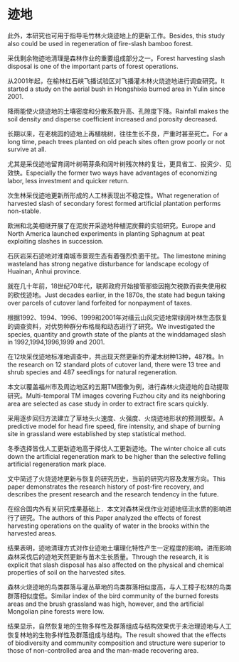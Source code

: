 # 迹地

<p><span class="chinese">此外，本研究也可用于指导毛竹林火烧迹地上的更新工作。</span><span class="english">Besides, this study also could be used in regeneration of fire-slash bamboo forest.</span></p>

<p><span class="chinese">采伐剩余物迹地清理是森林作业的重要组成部分之一。</span><span class="english">Forest harvesting slash disposal is one of the important parts of forest operations.</span></p>

<p><span class="chinese">从2001年起，在榆林红石峡飞播试验区对飞播灌木林火烧迹地进行调查研究。</span><span class="english">It started a study on the aerial bush in Hongshixia burned area in Yulin since 2001.</span></p>

<p><span class="chinese">降雨能使火烧迹地的土壤密度和分散系数升高、孔隙度下降。</span><span class="english">Rainfall makes the soil density and disperse coefficient increased and porosity decreased.</span></p>

<p><span class="chinese">长期以来，在老桃园的迹地上再植桃树，往往生长不良，严重时甚至死亡。</span><span class="english">For a long time, peach trees planted on old peach sites often grow poorly or not survive at all.</span></p>

<p><span class="chinese">尤其是采伐迹地留育阔叶树萌芽条和阔叶树残次林的复壮，更具省工、投资少、见效快。</span><span class="english">Especially the former two ways have advantages of economizing labor, less investment and quicker return.</span></p>

<p><span class="chinese">次生林采伐迹地更新所形成的人工林表现出不稳定性。</span><span class="english">What regeneration of harvested slash of secondary forest formed artificial plantation performs non-stable.</span></p>

<p><span class="chinese">欧洲和北美相继开展了在泥炭开采迹地种植泥炭藓的实验研究。</span><span class="english">Europe and North America launched experiments in planting Sphagnum at peat exploiting slashes in succession.</span></p>

<p><span class="chinese">石灰岩采石迹地对淮南城市景观生态有着强烈负面干扰。</span><span class="english">The limestone mining wasteland has strong negative disturbance for landscape ecology of Huainan, Anhui province.</span></p>

<p><span class="chinese">就在几十年前，18世纪70年代，联邦政府开始接管那些因拖欠税款而丧失使用权的砍伐迹地。</span><span class="english">Just decades earlier, in the 1870s, the state had begun taking over parcels of cutover land forfeited for nonpayment of taxes.</span></p>

<p><span class="chinese">根据1992、1994、1996、1999和2001年对缙云山风灾迹地常绿阔叶林生态恢复的调查资料，对优势种群分布格局和动态进行了研究。</span><span class="english">We investigated the species, quantity and growth state of the plants at the winddamaged slash in 1992,1994,1996,1999 and 2001.</span></p>

<p><span class="chinese">在12块采伐迹地标准地调查中，共出现天然更新的乔灌木树种13种，487株。</span><span class="english">In the research on 12 standard plots of cutover land, there were 13 tree and shrub species and 487 seedlings for natural regeneration.</span></p>

<p><span class="chinese">本文以覆盖福州市及周边地区的五期TM图像为例，进行森林火烧迹地的自动提取研究。</span><span class="english">Multi-temporal TM images covering Fuzhou city and its neighboring area are selected as case study in order to extract fire scars quickly.</span></p>

<p><span class="chinese">采用逐步回归方法建立了草地头火速度、火强度、火烧迹地形状的预测模型。</span><span class="english">A predictive model for head fire speed, fire intensity, and shape of burning site in grassland were established by step statistical method.</span></p>

<p><span class="chinese">冬季选择皆伐人工更新迹地高于择伐人工更新迹地。</span><span class="english">The winter choice all cuts down the artificial regeneration mark to be higher than the selective felling artificial regeneration mark place.</span></p>

<p><span class="chinese">文中简述了火烧迹地更新与恢复的研究历史，当前的研究内容及发展方向。</span><span class="english">This paper demonstrates the research history of post-fire recovery, and describes the present research and the research tendency in the future.</span></p>

<p><span class="chinese">在综合国内外有关研究成果基础上．本文对森林采伐作业对迹地径流水质的影响进行了研究。</span><span class="english">The authors of this Paper analyzed the effects of forest harvesting operations on the quality of water in the brooks within the harvested areas.</span></p>

<p><span class="chinese">结果表明，迹地清理方式对作业迹地土壤理化特性产生一定程度的影响，进而影响森林采伐后的迹地天然更新与苗木生长质量。</span><span class="english">Through the research, it is explicit that slash disposal has also affected on the physical and chemical properties of soil on the harvested sites.</span></p>

<p><span class="chinese">森林火烧迹地的鸟类群落与灌丛草地的鸟类群落相似度高，与人工樟子松林的鸟类群落相似度低。</span><span class="english">Similar index of the bird community of the burned forests areas and the brush grassland was high, however, and the artificial Mongolian pine forests were low.</span></p>

<p><span class="chinese">结果显示，自然恢复地的生物多样性及群落组成与结构效果优于未治理迹地与人工恢复林地的生物多样性及群落组成与结构。</span><span class="english">The result showed that the effects of biodiversity and community composition and structure were superior to those of non-controlled area and the man-made recovering area.</span></p>

